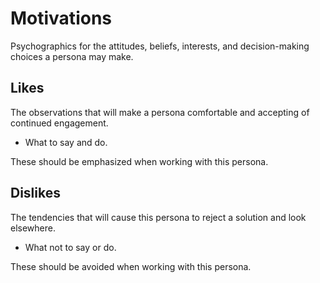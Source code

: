 
# Motivations

Psychographics for the attitudes, beliefs, interests, and decision-making choices a persona may make.

## Likes

The observations that will make a persona comfortable and accepting of continued engagement. 

- What to say and do.

These should be emphasized when working with this persona.

## Dislikes

The tendencies that will cause this persona to reject a solution and look elsewhere.

- What not to say or do.

These should be avoided when working with this persona.

